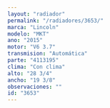 ```yaml
---
layout: "radiador"
permalink: "/radiadores/3653/"
marca: "Lincoln"
modelo: "MKT"
ano: "2015"
motor: "V6 3.7"
transmision: "Automática"
parte: "4113195"
clima: "Con clima"
alto: "28 3/4"
ancho: "19 3/8"
observaciones: ""
id: "3653"
---
```


